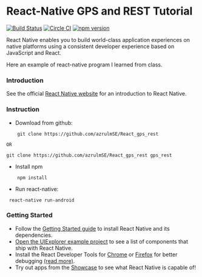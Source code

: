 
# React-Native GPS and REST Tutorial
[![Build Status](https://travis-ci.org/facebook/react-native.svg?branch=master)](https://github.com/azrulmSE/React_gps_rest) [![Circle CI](https://circleci.com/gh/facebook/react-native.svg?style=shield)](https://github.com/azrulmSE/React_gps_rest) [![npm version](https://badge.fury.io/js/react-native.svg)](https://github.com/azrulmSE/React_gps_rest)

React Native enables you to build world-class application experiences on native platforms using a consistent developer experience based on JavaScript and React.

Here an example of react-native program I learned from class.

### Introduction

See the official [React Native website](https://facebook.github.io/react-native/) for an introduction to React Native.

### Instruction

 - Download from github:

``` 	git clone https://github.com/azrulmSE/React_gps_rest ```

	OR
	
```git clone https://github.com/azrulmSE/React_gps_rest gps_rest ```
- Install npm

``` 	npm install ```

 - Run react-native:
 
```	react-native run-android```

### Getting Started

- Follow the [Getting Started guide](https://facebook.github.io/react-native/docs/getting-started.html) to install React Native and its dependencies.
- [Open the UIExplorer example project](#examples) to see a list of components that ship with React Native.
- Install the React Developer Tools for [Chrome](https://chrome.google.com/webstore/detail/react-developer-tools/fmkadmapgofadopljbjfkapdkoienihi) or [Firefox](https://addons.mozilla.org/firefox/addon/react-devtools/) for better debugging [(read more)](https://facebook.github.io/react-native/docs/debugging.html).
- Try out apps from the [Showcase](https://facebook.github.io/react-native/showcase.html) to see what React Native is capable of!
